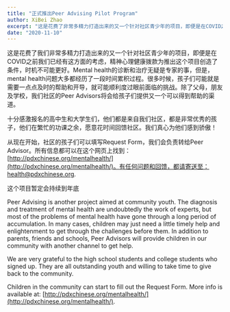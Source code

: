```yaml
---
title: "正式推出Peer Advising Pilot Program"
author: XiBei Zhao
excerpt: "这是花费了非常多精力打造出来的又一个针对社区青少年的项目，即便是在COVID之前我们已经有这方面的考虑，精神心理健康拨款为推出这个项目创造了条件，时机不可能更好。Mental health的诊断和治疗无疑是专家的事，但是，mental health问题大多都经历了一段时间累积过程。很多时候，孩子们可能就是需要一点点及时的帮助和开导，就可能顺利度过眼前面临的挑战。除了父母，朋友及学校，我们社区的Peer Advisors将会给孩子们提供又一个可以得到帮助的渠道。"
date: "2020-11-10"
---
```


这是花费了我们非常多精力打造出来的又一个针对社区青少年的项目，即便是在COVID之前我们已经有这方面的考虑，精神心理健康拨款为推出这个项目创造了条件，时机不可能更好。Mental health的诊断和治疗无疑是专家的事，但是，mental health问题大多都经历了一段时间累积过程。很多时候，孩子们可能就是需要一点点及时的帮助和开导，就可能顺利度过眼前面临的挑战。除了父母，朋友及学校，我们社区的Peer Advisors将会给孩子们提供又一个可以得到帮助的渠道。

十分感激报名的高中生和大学生们，他们都是来自我们社区，都是非常优秀的孩子，他们在繁忙的功课之余，愿意花时间回馈社区。我们真心为他们感到骄傲！

从现在开始，社区的孩子们可以填写Request Form，我们会负责转给Peer Advisor。所有信息都可以在这个网页上找到： [http://pdxchinese.org/mentalhealth/](http://pdxchinese.org/mentalhealth/)。有任何问题和回馈，都请寄送至： [health@pdxchinese.org](mailto:health@pdxchinese.org).

这个项目暂定会持续到年底


Peer Advising is another project aimed at community youth. The diagnosis and treatment of mental health are undoubtedly the work of experts, but most of the problems of mental health have gone through a long period of accumulation. In many cases, children may just need a little timely help and enlightenment to get through the challenges before them. In addition to parents, friends and schools, Peer Advisors will provide children in our community with another channel to get help.

We are very grateful to the high school students and college students who signed up. They are all outstanding youth and willing to take time to give back to the community.

Children in the community can start to fill out the Request Form. More info is available at: [http://pdxchinese.org/mentalhealth/](http://pdxchinese.org/mentalhealth/).
